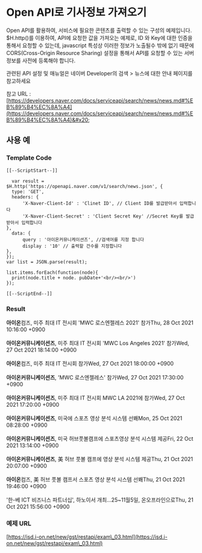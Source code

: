 # Open API로 기사정보 가져오기

Open API를 활용하여, 서비스에 필요한 콘텐츠를 출력할 수 있는 구성의 예제입니다. $H.http()를 이용하여, API에 요청한 값을 가져오는 예제로, ID 와 Key에 대한 인증을 통해서 요청할 수 있는데, javascript 특성상 이러한 정보가 노출될수 밖에 없기 때문에 CORS(Cross-Origin Resource Sharing) 설정을 통해서 API를 요청할 수 있는 서버 정보를 사전에 등록해야 합니다.&#x20;

관련된 API 설정 및 매뉴얼은 네이버 Developer의 검색 > 뉴스에 대한 안내 페이지를 참고하세요

참고 URL : [https://developers.naver.com/docs/serviceapi/search/news/news.md#%EB%89%B4%EC%8A%A4](https://developers.naver.com/docs/serviceapi/search/news/news.md#%EB%89%B4%EC%8A%A4)&#x20;

## 사용 예

### Template Code

```
[[--ScriptStart--]]

  var result = $H.http('https://openapi.naver.com/v1/search/news.json', {
  type: 'GET',
  headers: {
      'X-Naver-Client-Id' : 'Clinet ID', // Client ID를 발급받아서 입력합니다 
      'X-Naver-Client-Secret' : 'Client Secret Key' //Secret Key를 발급받아서 입력합니다 
},
  data: {
      query : '아이온커뮤니케이션즈', //검색어를 지정 합니다
      display : '10' // 출력할 건수를 지정합니다   
},
});
var list = JSON.parse(result);

list.items.forEach(function(node){
  print(node.title + node. pubDate+'<br/><br/>')
});

[[--ScriptEnd--]]
```

### Result

**아이온**컴즈, 미주 최대 IT 전시회 'MWC 로스엔젤레스 2021' 참가Thu, 28 Oct 2021 10:16:00 +0900\
\
**아이온커뮤니케이션즈**, 미주 최대 IT 전시회 'MWC Los Angeles 2021' 참가Wed, 27 Oct 2021 18:14:00 +0900\
\
**아이온**컴즈, 미주 최대 IT 전시회 참가Wed, 27 Oct 2021 18:00:00 +0900\
\
**아이온커뮤니케이션즈**, 'MWC 로스엔젤레스' 참가Wed, 27 Oct 2021 17:30:00 +0900\
\
**아이온커뮤니케이션즈**, 미주 최대 IT 전시회 MWC LA 2021에 참가Wed, 27 Oct 2021 17:20:00 +0900\
\
**아이온커뮤니케이션즈**, 미국에 스포츠 영상 분석 시스템 선봬Mon, 25 Oct 2021 08:28:00 +0900\
\
**아이온커뮤니케이션즈**, 미국 허브풋볼캠프에 스포츠영상 분석 시스템 제공Fri, 22 Oct 2021 13:14:00 +0900\
\
**아이온커뮤니케이션즈**, 美 허브 풋볼 캠프에 영상 분석 시스템 제공Thu, 21 Oct 2021 20:07:00 +0900\
\
**아이온**컴즈, 美 허브 풋볼 캠프서 스포츠 영상 분석 시스템 선봬Thu, 21 Oct 2021 19:46:00 +0900\
\
'한-베 ICT 비즈니스 파트너십', 하노이서 개최...25\~11월5일, 온오프라인으로Thu, 21 Oct 2021 15:56:00 +0900



### 예제 URL

[https://isd.i-on.net/new/gst/restapi/exam\_03.html](https://isd.i-on.net/new/gst/restapi/exam\_03.html)
